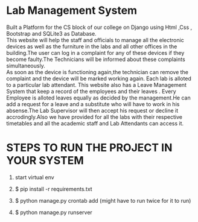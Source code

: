 # Lab Management System


Built a Platform for the CS block of our college on Django using Html ,Css , Bootstrap and SQLite3 as Database.
<br>
This website will help the staff and officials to manage all the electronic devices as well as the furniture in the labs and all other offices in the building.The user can log in a complaint for any of these devices if they become faulty.The Technicians will be informed about these complaints simultaneously. 
<br>
As soon as the device is functioning again,the technician can remove the complaint and the device will be marked working again. Each lab is alloted to a particular lab attendant. This website also has a Leave Management System that keep a record of the employees and their leaves . Every Employee is alloted leaves equally as decided by the management.He can add a request for a leave and a substitute who will have to work in his absense.The Lab Supervisor will then accept his request or decline it accrodingly.Also we have provided for all the labs with their respective timetables and all the academic staff and Lab Attendants can access it.


# STEPS TO RUN THE PROJECT IN YOUR SYSTEM

1. start virtual env

2. $ pip install -r requirements.txt

3. $ python manage.py crontab add (might have to run twice for it to run)

4. $ python manage.py runserver
